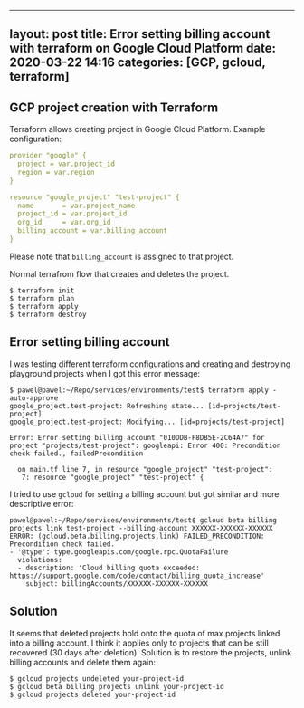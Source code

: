 ----
layout: post
title: Error setting billing account with terraform on Google Cloud Platform
date: 2020-03-22 14:16
categories: [GCP, gcloud, terraform]
----

## GCP project creation with Terraform

Terraform allows creating project in Google Cloud Platform. Example configuration:

```yaml
provider "google" {
  project = var.project_id
  region = var.region
}

resource "google_project" "test-project" {
  name       = var.project_name
  project_id = var.project_id
  org_id     = var.org_id
  billing_account = var.billing_account
}

```

Please note that `billing_account` is assigned to that project.

Normal terrafrom flow that creates and deletes the project.

```shell
$ terraform init
$ terraform plan
$ terraform apply
$ terraform destroy
```

## Error setting billing account


I was testing different terraform configurations and creating and destroying playground projects when I got this error message:

```shell
$ pawel@pawel:~/Repo/services/environments/test$ terraform apply -auto-approve
google_project.test-project: Refreshing state... [id=projects/test-project]
google_project.test-project: Modifying... [id=projects/test-project]

Error: Error setting billing account "010DDB-F8DB5E-2C64A7" for project "projects/test-project": googleapi: Error 400: Precondition check failed., failedPrecondition

  on main.tf line 7, in resource "google_project" "test-project":
   7: resource "google_project" "test-project" {
```

I tried to use `gcloud` for setting a billing account but got similar and more descriptive error:


```
pawel@pawel:~/Repo/services/environments/test$ gcloud beta billing projects link test-project --billing-account XXXXXX-XXXXXX-XXXXXX
ERROR: (gcloud.beta.billing.projects.link) FAILED_PRECONDITION: Precondition check failed.
- '@type': type.googleapis.com/google.rpc.QuotaFailure
  violations:
  - description: 'Cloud billing quota exceeded: https://support.google.com/code/contact/billing_quota_increase'
    subject: billingAccounts/XXXXXX-XXXXXX-XXXXXX
```


## Solution

It seems that deleted projects hold onto the quota of max projects linked into a billing account.
I think it applies only to projects that can be still recovered (30 days after deletion).
Solution is to restore the projects, unlink billing accounts and delete them again:

```shell
$ gcloud projects undeleted your-project-id
$ gcloud beta billing projects unlink your-project-id
$ gcloud projects deleted your-project-id
```
